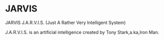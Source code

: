 # JARVIS
JARVIS
J.A.R.V.I.S. (Just A Rather Very Intelligent System) 

J.A.R.V.I.S. is an artificial intelligence created by Tony Stark,a.ka,Iron Man.
